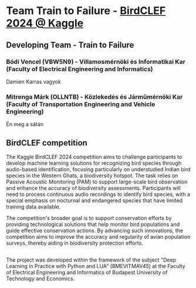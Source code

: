 # Team Train to Failure - [BirdCLEF 2024 @ Kaggle](https://www.kaggle.com/competitions/birdclef-2024)

## Developing Team - Train to Failure

### Bódi Vencel (VBW5N9) - Villamosmérnöki és Informatikai Kar (Faculty of Electrical Engineering and Informatics)
Damien Karras vagyok


### Mitrenga Márk (OLLNTB) - Közlekedés és Járműmérnöki Kar (Faculty of Transportation Engineering and Vehicle Engineering)
Én meg a sátán




## BirdCLEF competition

The Kaggle BirdCLEF 2024 competition aims to challenge participants to develop machine learning solutions for recognizing bird species through audio-based identification, focusing particularly on understudied Indian bird species in the Western Ghats, a biodiversity hotspot. The task relies on Passive Acoustic Monitoring (PAM) to support large-scale bird observation and enhance the accuracy of biodiversity assessments. Participants will need to process continuous audio recordings to identify bird species, with a special emphasis on nocturnal and endangered species that have limited training data available.

The competition's broader goal is to support conservation efforts by providing technological solutions that help monitor bird populations and guide effective conservation actions. By advancing such innovations, the competition aims to improve the accuracy and regularity of avian population surveys, thereby aiding in biodiversity protection efforts.




##

The project was developed within the framework of the subject "Deep Learning in Practice with Python and LUA" (BMEVITMAV45) at the Faculty of Electrical Engineering and Informatics of Budapest University of Technology and Economics.